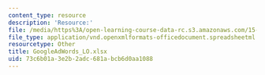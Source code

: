```yaml
---
content_type: resource
description: 'Resource:'
file: /media/https%3A/open-learning-course-data-rc.s3.amazonaws.com/15-071-the-analytics-edge-spring-2017/73c6b01a3e2b2adc681abcb6d0aa1088_GoogleAdWords_LO.xlsx
file_type: application/vnd.openxmlformats-officedocument.spreadsheetml.sheet
resourcetype: Other
title: GoogleAdWords_LO.xlsx
uid: 73c6b01a-3e2b-2adc-681a-bcb6d0aa1088
---
```

